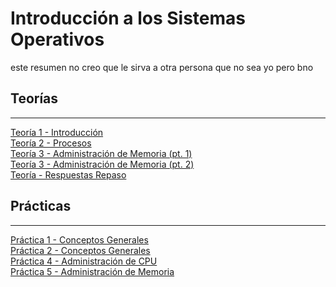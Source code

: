 # Introducción a los Sistemas Operativos
este resumen no creo que le sirva a otra persona que no sea yo pero bno
## Teorías   
 --- 
[Teoría 1 - Introducción](./Teoría/teoria1_introduccion.md)    
[Teoría 2 - Procesos](./Teoría/teoria2_procesos.md)    
[Teoría 3 - Administración de Memoria (pt. 1)](./Teoría/teoria3_adm_pt1.md)    
[Teoría 3 - Administración de Memoria (pt. 2)](./Teoría/teoria3_adm_pt2.md)    
[Teoría - Respuestas Repaso](./Teoría/teoria_respuestas_repaso.md)    
## Prácticas   
 --- 
[Práctica 1 - Conceptos Generales](./Práctica/practica1.md)    
[Práctica 2 - Conceptos Generales](./Práctica/practica2.md)    
[Práctica 4 - Administración de CPU](./Práctica/practica4.pdf)<br>
[Práctica 5 - Administración de Memoria](./Práctica/practica5.pdf) 
